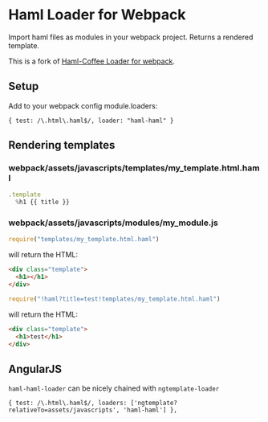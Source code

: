 # Haml Loader for Webpack

Import haml files as modules in your webpack project. Returns a rendered template.

This is a fork of [Haml-Coffee Loader for webpack](https://npm.im/haml-loader).

## Setup

Add to your webpack config module.loaders:

````
{ test: /\.html\.haml$/, loader: "haml-haml" }
````

## Rendering templates

### webpack/assets/javascripts/templates/my_template.html.haml

````javascript
.template
  %h1 {{ title }}
````

### webpack/assets/javascripts/modules/my_module.js

````javascript
require("templates/my_template.html.haml")
````

will return the HTML:

````html
<div class="template">
  <h1></h1>
</div>
````

````javascript
require("!haml?title=test!templates/my_template.html.haml")
````

will return the HTML:

````html
<div class="template">
  <h1>test</h1>
</div>
````

## AngularJS

`haml-haml-loader` can be nicely chained with `ngtemplate-loader`

````
{ test: /\.html\.haml$/, loaders: ['ngtemplate?relativeTo=assets/javascripts', 'haml-haml'] },
````
